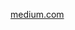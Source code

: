 
[medium.com](https://medium.com/m/global-identity-2?redirectUrl=https%3A%2F%2Ftowardsdatascience.com%2Fbuilding-knowledge-graphs-with-llm-graph-transformer-a91045c49b59%3Fref%3Ddailydev)